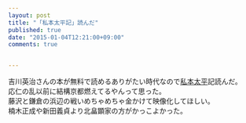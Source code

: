 ```yaml
---
layout: post
title: "「私本太平記」読んだ"
published: true
date: "2015-01-04T12:21:00+09:00"
comments: true


---
```


吉川英治さんの本が無料で読めるありがたい時代なので[私本太平](http://www.amazon.co.jp/dp/B00G3QMEZY)記読んだ。  
応仁の乱以前に結構京都燃えてるやんって思った。  
藤沢と鎌倉の浜辺の戦いめちゃめちゃ金かけて映像化してほしい。  
楠木正成や新田義貞より北畠顕家の方がかっこよかった。  
  


